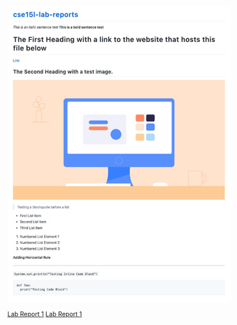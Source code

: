 ![Image](./Github%20Pages%20Screenshot.png)


[Lab Report 1](lab-report-1-week-2.html)
[Lab Report 1](https://shoumilsarkar.github.io/cse15l-lab-reports/lab-report-1-week-2.html)
